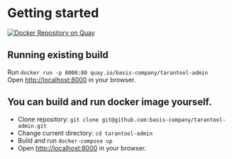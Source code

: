 # Getting started
[![Docker Repository on Quay](https://quay.io/repository/basis-company/tarantool-admin/status "Docker Repository on Quay")](https://quay.io/repository/basis-company/tarantool-admin)

## Running existing build
Run `docker run -p 8000:80 quay.io/basis-company/tarantool-admin`  
Open [http://localhost:8000](http://localhost:8000) in your browser.

## You can build and run docker image yourself.
* Clone repository: `git clone git@github.com:basis-company/tarantool-admin.git`
* Change current directory: `cd tarantool-admin`
* Build and run `docker-compose up`
* Open [http://localhost:8000](http://localhost:8000) in your browser.
